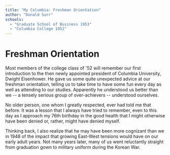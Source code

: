 ```yaml
---
title: "My Columbia: Freshman Orientation"
author: "Donald Surr"
schools:
  - "Graduate School of Business 1953"
  - "Columbia College 1952"
---
```


# Freshman Orientation

Most members of the college class of '52 will remember our first introduction to the then newly appointed president of Columbia University, Dwight Eisenhower. He gave us some quite unexpected advice at our freshman orientation, telling us to take time to have some fun every day as well as attending to our studies.  Apparently he understood us better than we -- a tensely serious group of over-achievers -- understood ourselves.

No older person, one whom I greatly respected, ever had told me that before.  It was a lesson that I always have tried to remember, even to this day as I approach my 76th birthday in the good health that I might otherwise have been denied or, rather, might have denied myself.

Thinking back, I also realize that he may have been more cognizant than we in 1948 of the impact that growing East-West tensions would have on our early adult years.  Not many years later, many of us went reluctantly straight from graduation gown to military uniform during the Korean War.
